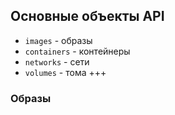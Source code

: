## Основные объекты API
- `images` - образы
- `containers` - контейнеры
- `networks` - сети
- `volumes` - тома
+++
### Образы
